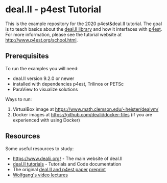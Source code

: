 # deal.II - p4est Tutorial

This is the example repository for the 2020 p4est&amp;deal.II tutorial. The
goal is to teach basics about the [deal.II library](https://dealii.org) and
how it interfaces with [p4est](http://p4est.org). For more information, please
see the tutorial website at http://www.p4est.org/school.html.


## Prerequisites

To run the examples you will need:
- deal.II version 9.2.0 or newer
- installed with dependencies p4est, Trilinos or PETSc
- ParaView to visualize solutions

Ways to run:
1. VirtualBox image at https://www.math.clemson.edu/~heister/dealvm/
2. Docker images at https://github.com/dealii/docker-files (if you are experienced with using Docker)

## Resources

Some useful resources to study:
- https://www.dealii.org/ - The main website of deal.II
- [deal.II tutorials](https://www.dealii.org/current/doxygen/deal.II/Tutorial.html) - Tutorials and Code documentation
- The original [deal.II and p4est paper](https://dl.acm.org/doi/10.1145/2049673.2049678) [preprint](http://www.math.clemson.edu/~heister/preprints/BangerthBursteddeHeisterKronbichler_distributed.pdf)
- [Wolfgang's video lectures](https://www.math.colostate.edu/~bangerth/videos.html)
